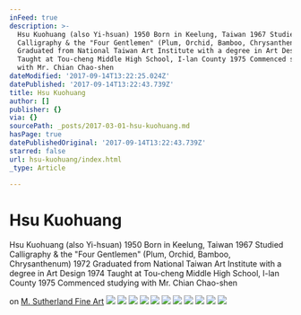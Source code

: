 ```yaml
---
inFeed: true
description: >-
  Hsu Kuohuang (also Yi-hsuan) 1950 Born in Keelung, Taiwan 1967 Studied
  Calligraphy & the "Four Gentlemen" (Plum, Orchid, Bamboo, Chrysanthenum) 1972
  Graduated from National Taiwan Art Institute with a degree in Art Design 1974
  Taught at Tou-cheng Middle High School, I-lan County 1975 Commenced studying
  with Mr. Chian Chao-shen
dateModified: '2017-09-14T13:22:25.024Z'
datePublished: '2017-09-14T13:22:43.739Z'
title: Hsu Kuohuang
author: []
publisher: {}
via: {}
sourcePath: _posts/2017-03-01-hsu-kuohuang.md
hasPage: true
datePublishedOriginal: '2017-09-14T13:22:43.739Z'
starred: false
url: hsu-kuohuang/index.html
_type: Article

---
```

# Hsu Kuohuang

Hsu Kuohuang (also Yi-hsuan) 1950 Born in Keelung, Taiwan 1967 Studied Calligraphy & the "Four Gentlemen" (Plum, Orchid, Bamboo, Chrysanthenum) 1972 Graduated from National Taiwan Art Institute with a degree in Art Design 1974 Taught at Tou-cheng Middle High School, I-lan County 1975 Commenced studying with Mr. Chian Chao-shen

on [M. Sutherland Fine Art][0]
![](https://the-grid-user-content.s3-us-west-2.amazonaws.com/ec49eaa1-722e-4311-b02c-58aa2ded7e3c.jpg)
![](https://the-grid-user-content.s3-us-west-2.amazonaws.com/ecd5d398-851a-4db1-902b-2ee8fdb85348.jpg)
![](https://the-grid-user-content.s3-us-west-2.amazonaws.com/05049b68-7080-4b79-8388-38a7de95a6c1.jpg)
![](https://the-grid-user-content.s3-us-west-2.amazonaws.com/b0752190-d635-4951-9b9a-81da7d194346.jpg)
![](https://the-grid-user-content.s3-us-west-2.amazonaws.com/8dfe3621-4d8b-4e19-ba7c-7adacebefe88.jpg)
![](https://the-grid-user-content.s3-us-west-2.amazonaws.com/c32f6f28-7a96-40fd-b1ea-7d2cc0563099.jpg)
![](https://the-grid-user-content.s3-us-west-2.amazonaws.com/08d44765-5427-411c-95d7-8e25f1dbaadd.jpg)
![](https://the-grid-user-content.s3-us-west-2.amazonaws.com/3ea6efcc-d054-4d01-bd60-36965eae84fc.jpg)
![](https://the-grid-user-content.s3-us-west-2.amazonaws.com/d93bb564-afd9-445e-b2db-79cfc51abcf3.jpg)
![](https://the-grid-user-content.s3-us-west-2.amazonaws.com/27085ced-4e59-4c12-acb1-e33bdb248bb3.jpg)
![](https://the-grid-user-content.s3-us-west-2.amazonaws.com/9532e982-ff53-4222-9a52-63b26dce727c.jpg)

[0]: http://msutherland.com/